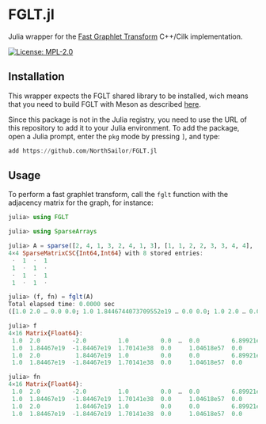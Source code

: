 # FGLT.jl

Julia wrapper for the [Fast Graphlet Transform](https://github.com/fcdimitr/fglt) C++/Cilk implementation.

[![License: MPL-2.0](https://img.shields.io/github/license/NorthSailor/FGLT.jl)](https://www.mozilla.org/en-US/MPL/)

## Installation

This wrapper expects the FGLT shared library to be installed, wich means that you need to build FGLT with Meson as described [here](https://github.com/NorthSailor/fglt#building-with-meson).

Since this package is not in the Julia registry, you need to use the URL of this repository to add it to your Julia environment.
To add the package, open a Julia prompt, enter the `pkg` mode by pressing `]`, and type:

```julia
add https://github.com/NorthSailor/FGLT.jl
```

## Usage

To perform a fast graphlet transform, call the `fglt` function with the adjacency matrix for the graph, for instance:

```julia
julia> using FGLT

julia> using SparseArrays

julia> A = sparse([2, 4, 1, 3, 2, 4, 1, 3], [1, 1, 2, 2, 3, 3, 4, 4], [1 for i = 1:8])
4×4 SparseMatrixCSC{Int64,Int64} with 8 stored entries:
 ⋅  1  ⋅  1
 1  ⋅  1  ⋅
 ⋅  1  ⋅  1
 1  ⋅  1  ⋅

julia> (f, fn) = fglt(A)
Total elapsed time: 0.0000 sec
([1.0 2.0 … 0.0 0.0; 1.0 1.8446744073709552e19 … 0.0 0.0; 1.0 2.0 … 0.0 0.0; 1.0 1.8446744073709552e19 … 0.0 0.0], [1.0 2.0 … 0.0 0.0; 1.0 1.8446744073709552e19 … 0.0 0.0; 1.0 2.0 … 0.0 0.0; 1.0 1.8446744073709552e19 … 0.0 0.0])

julia> f
4×16 Matrix{Float64}:
 1.0  2.0         -2.0         1.0         0.0  …  0.0         6.89921e-310  0.0  0.0  0.0  0.0  0.0  0.0
 1.0  1.84467e19  -1.84467e19  1.70141e38  0.0     1.04618e57  0.0           0.0  0.0  0.0  0.0  0.0  0.0
 1.0  2.0          1.84467e19  1.0         0.0     0.0         6.89921e-310  0.0  0.0  0.0  0.0  0.0  0.0
 1.0  1.84467e19  -1.84467e19  1.70141e38  0.0     1.04618e57  0.0           0.0  0.0  0.0  0.0  0.0  0.0

julia> fn
4×16 Matrix{Float64}:
 1.0  2.0         -2.0         1.0         0.0  …  0.0         6.89921e-310  0.0  0.0  0.0  0.0  0.0  0.0
 1.0  1.84467e19  -1.84467e19  1.70141e38  0.0     1.04618e57  0.0           0.0  0.0  0.0  0.0  0.0  0.0
 1.0  2.0          1.84467e19  1.0         0.0     0.0         6.89921e-310  0.0  0.0  0.0  0.0  0.0  0.0
 1.0  1.84467e19  -1.84467e19  1.70141e38  0.0     1.04618e57  0.0           0.0  0.0  0.0  0.0  0.0  0.0
 ```

